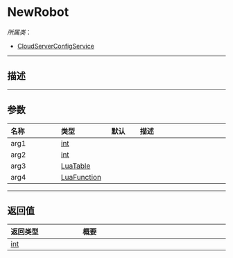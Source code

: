 # NewRobot

*所属类*：
* [CloudServerConfigService](/Api/Classes/Other/CloudServerConfigService.md)
------------------------------------------------------------------------------------------
## 描述



------------------------------------------------------------------------------------------
## 参数

|<div style="width:100px">名称</div>|<div style="width:100px">类型</div>|<div style="width:50px">默认</div>|<div style="width:350px">描述</div>|
|:---|:---|:---|:---|
|arg1|[int](/Api/DataType/Number.md)|||
|arg2|[int](/Api/DataType/Number.md)|||
|arg3|[LuaTable](/Api/DataType/LuaTable.md)|||
|arg4|[LuaFunction](/Api/DataType/LuaFunction.md)|||

------------------------------------------------------------------------------------------
## 返回值

|<div style="width:150px">返回类型</div>|<div style="width:520px">概要</div>|
|:---|:---|
|[int](/Api/DataType/Number.md)||
